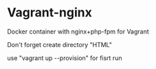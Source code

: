# Vagrant-nginx
Docker container with nginx+php-fpm for Vagrant

Don't forget create directory "HTML"

use "vagrant up --provision" for fisrt run
